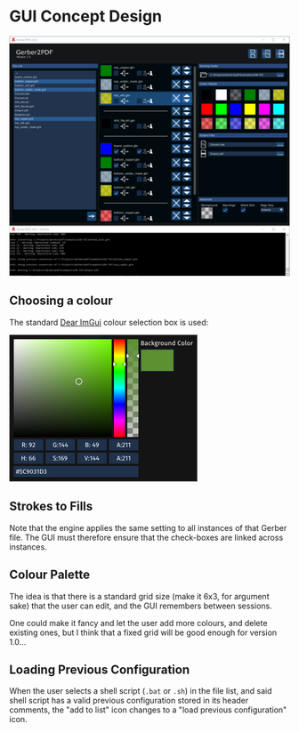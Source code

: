 # GUI Concept Design

![Second Draft](gui_draft_3.png)

## Choosing a colour

The standard [Dear ImGui](https://github.com/ocornut/imgui) colour selection box is used:

![Choosing a colour](ColourSelection.png)

## Strokes to Fills

Note that the engine applies the same setting to all instances of that Gerber file.  The GUI must therefore ensure that the check-boxes are linked across instances.

## Colour Palette

The idea is that there is a standard grid size (make it 6x3, for argument sake) that the user can edit, and the GUI remembers between sessions.

One could make it fancy and let the user add more colours, and delete existing ones, but I think that a fixed grid will be good enough for version 1.0...

## Loading Previous Configuration

When the user selects a shell script (`.bat` or `.sh`) in the file list, and said shell script has a valid previous configuration stored in its header comments, the "add to list" icon changes to a "load previous configuration" icon.

